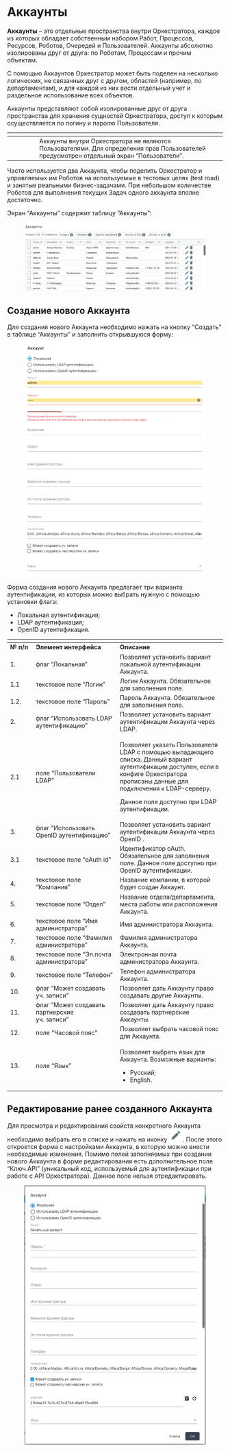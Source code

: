 # Аккаунты

**Аккаунты** – это отдельные пространства внутри Оркестратора, каждое из которых обладает собственным набором Работ, Процессов, Ресурсов, Роботов, Очередей и Пользователей. Аккаунты абсолютно изолированы друг от друга: по Роботам, Процессам и прочим объектам.

С помощью Аккаунтов Оркестратор может быть поделен на несколько логических, не связанных друг с другом, областей (например, по департаментам), и для каждой из них вести отдельный учет и раздельное использование всех объектов.

Аккаунты представляют собой изолированные друг от друга пространства для хранения сущностей Оркестратора, доступ к которым осуществляется по логину и паролю Пользователя.

<table data-header-hidden><thead><tr><th width="54"></th><th></th></tr></thead><tbody><tr><td><img src="https://lh7-rt.googleusercontent.com/docsz/AD_4nXfULVh2I8ZLLI93Na4MtacqNRJq83fWlbfE6mb2yQrWIqk4AVRUlPsZzbxcQCeEJTVoVZrRGe7Tt1_1XKxES5tqkNaOjAIeGUxaEHrTcRnqmS3mCR6DweV1dDlvmnnqdr9ArLjWug?key=6sbXsIGaTS3XX9nMXq1GDfiN" alt="" data-size="line"></td><td>Аккаунты внутри Оркестратора не являются Пользователями. Для определения прав Пользователей предусмотрен отдельный экран “Пользователи”.</td></tr></tbody></table>

Часто используется два Аккаунта, чтобы поделить Оркестратор и управляемых им Роботов на используемые в тестовых целях (test road) и занятые реальными бизнес-задачами. При небольшом количестве Роботов для выполнения текущих Задач одного аккаунта вполне достаточно.

Экран “Аккаунты” содержит таблицу “Аккаунты”:

<figure><img src="../../../.gitbook/assets/2025-04-21_23-04-18.png" alt=""><figcaption></figcaption></figure>

## **Создание нового Аккаунта**

Для создания нового Аккаунта необходимо нажать на кнопку “Создать” в таблице “Аккаунты” и заполнить открывшуюся форму:

<figure><img src="../../../.gitbook/assets/2025-04-21_23-22-16.png" alt=""><figcaption></figcaption></figure>

Форма создания нового Аккаунта предлагает три варианта аутентификации, из которых можно выбрать нужную с помощью установки флага:&#x20;

* Локальная аутентификация;
* LDAP аутентификация;
* OpenID аутентификация.

<table data-header-hidden><thead><tr><th width="53"></th><th width="204"></th><th width="275"></th></tr></thead><tbody><tr><td><strong>№ п/п</strong></td><td><strong>Элемент интерфейса</strong></td><td><strong>Описание</strong> </td></tr><tr><td>1. </td><td>флаг “Локальная”</td><td>Позволяет установить вариант локальной аутентификации Аккаунта.</td></tr><tr><td>1.1</td><td>текстовое поле “Логин”</td><td>Логин Аккаунта. Обязательное для заполнения поле.</td></tr><tr><td>1.2.</td><td>текстовое поле “Пароль”</td><td>Пароль Аккаунта. Обязательное для заполнения поле.</td></tr><tr><td>2.</td><td>флаг “Использовать LDAP аутентификацию”</td><td>Позволяет установить вариант аутентификации Аккаунта через LDAP.</td></tr><tr><td>2.1</td><td>поле “Пользователи LDAP”</td><td><p>Позволяет указать Пользователя LDAP с помощью выпадающего списка. Данный вариант аутентификации доступен, если в конфиге Оркестратора прописаны данные для подключения к LDAP-серверу. </p><p>Данное поле доступно при LDAP аутентификации.</p></td></tr><tr><td>3.</td><td>флаг “Использовать OpenID аутентификацию”</td><td>Позволяет установить вариант аутентификации Аккаунта через OpenID .</td></tr><tr><td>3.1</td><td>текстовое поле “oAuth id”</td><td>Идентификатор oAuth. Обязательное для заполнения поле. Данное поле доступно при OpenID аутентификации.</td></tr><tr><td>4.</td><td>текстовое поле “Компания”</td><td>Название компании, в которой будет создан Аккаунт.</td></tr><tr><td>5.</td><td>текстовое поле “Отдел”</td><td>Название отдела/департамента, места работы или расположения Аккаунта.</td></tr><tr><td>6.</td><td>текстовое поле “Имя администратора”</td><td>Имя администратора Аккаунта.</td></tr><tr><td>7.</td><td>текстовое поле “Фамилия администратора”</td><td>Фамилия администратора Аккаунта.</td></tr><tr><td>8.</td><td>текстовое поле “Эл.почта администратора”</td><td>Электронная почта администратора Аккаунта.</td></tr><tr><td>9.</td><td>текстовое поле “Телефон”</td><td>Телефон администратора Аккаунта.</td></tr><tr><td>10.</td><td>флаг “Может создавать уч. записи”</td><td>Позволяет дать Аккаунту право создавать другие Аккаунты.</td></tr><tr><td>11.</td><td>флаг “Может создавать партнерские<br>уч. записи”</td><td>Позволяет дать Аккаунту право создавать партнерские Аккаунты.</td></tr><tr><td>12.</td><td>поле "Часовой пояс"</td><td>Позволяет выбрать часовой пояс для Аккаунта.</td></tr><tr><td>13.</td><td>поле “Язык”</td><td><p>Позволяет выбрать язык для Аккаунта. Возможные варианты:</p><ul><li>Русский;</li><li>English.</li></ul></td></tr></tbody></table>

## **Редактирование ранее созданного Аккаунта**

Для просмотра и редактирования свойств конкретного Аккаунта необходимо выбрать его в списке и нажать на иконку ![](<../../../.gitbook/assets/2025-04-17_22-35-51 (1).png>). После этого откроется форма с настройками Аккаунта, в которую можно внести необходимые изменения. Помимо полей заполняемых при создании нового Аккаунта в форме редактирования есть дополнительное поле “Ключ API” (уникальный код, используемый для аутентификации при работе с API Оркестратора). Данное поле нельзя отредактировать.&#x20;

<figure><img src="../../../.gitbook/assets/РедактРанСоздАккаунтЛокал.png" alt=""><figcaption></figcaption></figure>
